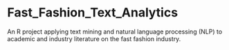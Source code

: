 # Fast_Fashion_Text_Analytics
An R project applying text mining and natural language processing (NLP) to academic and industry literature on the fast fashion industry.
